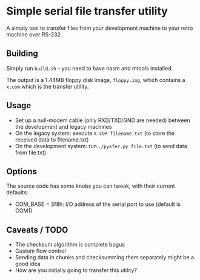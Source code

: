 # Simple serial file transfer utility

A simply tool to transfer files from your development machine to your retro machine over RS-232.

## Building
Simply run ``build.sh`` - you need to have nasm and mtools installed.

The output is a 1.44MB floppy disk image, ``floppy.img``, which contains a ``x.com`` which is the transfer utility.

## Usage
- Set up a null-modem cable (only RXD/TXD/GND are needed) between the development and legacy machines
- On the legacy system: execute ``X.COM filename.txt`` (to store the received data to filename.txt)
- On the development system: run ``./pyxfer.py file.txt`` (to send data from file.txt)

## Options
The source code has some knobs you can tweak, with their current defaults:

- COM_BASE = 3f8h: I/O address of the serial port to use (default is COM1)

## Caveats / TODO

- The checksum algorithm is complete bogus
- Custom flow control
- Sending data in chunks and checksumming them separately might be a good idea
- How are you initially going to transfer this utility?

